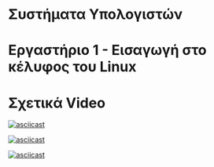 # Συστήματα Υπολογιστών
# Εργαστήριο 1 - Εισαγωγή στο κέλυφος του Linux

# Σχετικά Video
[![asciicast](https://asciinema.org/a/03evE7KIJR5Fm8VBWt945jsyB.svg)](https://asciinema.org/a/03evE7KIJR5Fm8VBWt945jsyB)

[![asciicast](https://asciinema.org/a/w3PkdARp81zaZVvPQ6CFxkHdp.svg)](https://asciinema.org/a/w3PkdARp81zaZVvPQ6CFxkHdp)

[![asciicast](https://asciinema.org/a/a6SbypLSvMp6eojZPKiBO96sY.svg)](https://asciinema.org/a/a6SbypLSvMp6eojZPKiBO96sY)
